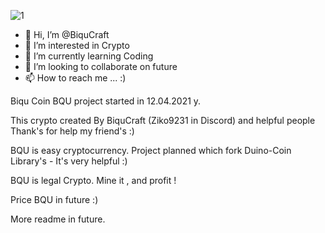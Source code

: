 ![1](https://user-images.githubusercontent.com/82400252/117113984-8813f200-ad8b-11eb-8a0d-71b07a55a0a4.jpg)


- 👋 Hi, I’m @BiquCraft
- 👀 I’m interested in Crypto
- 🌱 I’m currently learning Coding
- 💞️ I’m looking to collaborate on future
- 📫 How to reach me ...
:)

Biqu Coin BQU project started in 12.04.2021 y.

This crypto created By BiquCraft (Ziko9231 in Discord) and helpful people Thank's for help my friend's :) 

BQU is easy cryptocurrency. Project planned which fork Duino-Coin Library's - It's very helpful :)

BQU is legal Crypto. Mine it , and profit !

Price BQU in future :)

More readme in future.
